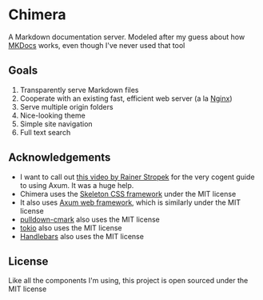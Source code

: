 # Chimera

A Markdown documentation server. Modeled after my guess about how [MKDocs](https://github.com/mkdocs/mkdocs)
works, even though I've never used that tool

## Goals

1. Transparently serve Markdown files
2. Cooperate with an existing fast, efficient web server (a la [Nginx](https://nginx.org/en/))
3. Serve multiple origin folders
4. Nice-looking theme
5. Simple site navigation
6. Full text search

## Acknowledgements

* I want to call out [this video by Rainer Stropek](https://www.youtube.com/watch?v=y5W6PErCc2c) for the very cogent guide to using Axum. It was a huge help.
* Chimera uses the [Skeleton CSS framework](http://getskeleton.com/) under the MIT license
* It also uses [Axum web framework](https://github.com/tokio-rs/axum), which is similarly under the MIT license
* [pulldown-cmark](https://crates.io/crates/pulldown-cmark) also uses the MIT license
* [tokio](https://tokio.rs/) also uses the MIT license
* [Handlebars](https://github.com/sunng87/handlebars-rust) also uses the MIT license

## License

Like all the components I'm using, this project is open sourced under the MIT license